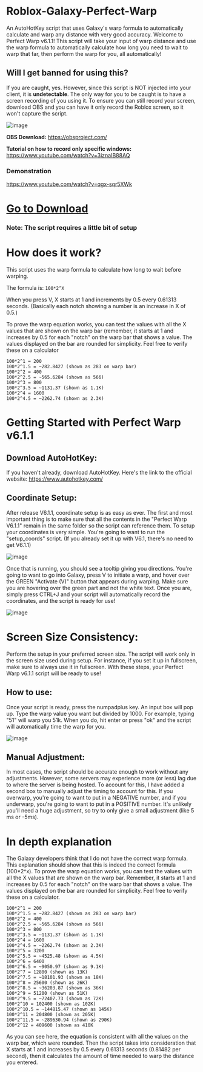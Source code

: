 # Roblox-Galaxy-Perfect-Warp
An AutoHotKey script that uses Galaxy's warp formula to automatically calculate and warp any distance with very good accuracy.
Welcome to Perfect Warp v6.1.1! This script will take your input of warp distance and use the warp formula to automatically
calculate how long you need to wait to warp that far, then perform the warp for you, all automatically!


## Will I get banned for using this?
If you are caught, yes. However, since this script is NOT injected into your client, it is **undetectable**. The only way
for you to be caught is to have a screen recording of you using it. To ensure you can still record your screen, download
OBS and you can have it only record the Roblox screen, so it won't capture the script.

![image](https://github.com/XanBelOr/Roblox-Galaxy-Perfect-Warp/assets/40677753/d514c5d9-00c7-4926-b846-be0ea598856b)


**OBS Download:** https://obsproject.com/

**Tutorial on how to record only specific windows:** https://www.youtube.com/watch?v=3iznaIB88AQ


### Demonstration
https://www.youtube.com/watch?v=qgx-sqr5XWk

# [Go to Download](https://github.com/XanBelOr/Roblox-Galaxy-Perfect-Warp/releases/tag/PW6.1.1)
### Note: The script requires a little bit of setup

# How does it work?
This script uses the warp formula to calculate how long to wait before warping.

The formula is: `100*2^X`

When you press V, X starts at 1 and increments by 0.5 every 0.61313 seconds. (Basically each notch showing a number is an increase in X of 0.5.)

To prove the warp equation works, you can test the values with all the X values that are shown on the warp bar (remember, it starts at 1 and
increases by 0.5 for each "notch" on the warp bar that shows a value. The values displayed on the bar are rounded for simplicity.
Feel free to verify these on a calculator

```
100*2^1 = 200
100*2^1.5 = ~282.8427 (shown as 283 on warp bar)
100*2^2 = 400
100*2^2.5 = ~565.6284 (shown as 566)
100*2^3 = 800
100*2^3.5 = ~1131.37 (shown as 1.1K)
100*2^4 = 1600
100*2^4.5 = ~2262.74 (shown as 2.3K)
```

# Getting Started with Perfect Warp v6.1.1

## Download AutoHotKey:
If you haven't already, download AutoHotKey. Here's the link to the official website:
https://www.autohotkey.com/

## Coordinate Setup:

After release V6.1.1, coordinate setup is as easy as ever. The first and most important thing
is to make sure that all the contents in the "Perfect Warp V6.1.1" remain in the same folder
so the script can reference them. To setup your coordinates is very simple. You're going to want
to run the "setup_coords" script. (If you already set it up with V6.1, there's no need to get V6.1.1)


![image](https://github.com/XanBelOr/Roblox-Galaxy-Perfect-Warp/assets/40677753/c0185d44-0785-47af-b09b-f25e66c940a3)


Once that is running, you should see a tooltip giving you directions. You're going to want to
go into Galaxy, press V to initiate a warp, and hover over the GREEN "Activate (V)" button that appears during warping. 
Make sure you are hovering over the green part and not the white text. Once you are, simply press CTRL+J and
your script will automatically record the coordinates, and the script is ready for use!


![image](https://github.com/XanBelOr/Roblox-Galaxy-Perfect-Warp/assets/40677753/fbf3da82-f9aa-4531-8531-d5ee9e9680af)


# Screen Size Consistency:

Perform the setup in your preferred screen size.
The script will work only in the screen size used during setup. For instance, if you set it up in fullscreen, make sure to always use it in fullscreen.
With these steps, your Perfect Warp v6.1.1 script will be ready to use!

## How to use:
Once your script is ready, press the numpadplus key. An input box will pop up. Type the warp value you want but
divided by 1000. For example, typing "51" will warp you 51k. When you do, hit enter or press "ok" and the script will
automatically time the warp for you.

![image](https://github.com/XanBelOr/Roblox-Galaxy-Perfect-Warp/assets/40677753/a0d5cb5d-da09-4d4c-b585-8fe86551437e)



## Manual Adjustment:
In most cases, the script should be accurate enough to work without any adjustments. However, some servers may experience
more (or less) lag due to where the server is being hosted. To account for this, I have added a second box to manually
adjust the timing to account for this. If you overwarp, you're going to want to put in a NEGATIVE number, and if you
underwarp, you're going to want to put in a POSITIVE number. It's unlikely you'll need a huge adjustment, so try to
only give a small adjustment (like 5 ms or -5ms).

# In depth explanation
The Galaxy developers think that I do not have the correct warp formula. This explanation should show that this is indeed the correct formula (100*2^x).
To prove the warp equation works, you can test the values with all the X values that are shown on the warp bar. Remember, it starts at 1 and
increases by 0.5 for each "notch" on the warp bar that shows a value. The values displayed on the bar are rounded for simplicity.
Feel free to verify these on a calculator.

```
100*2^1 = 200
100*2^1.5 = ~282.8427 (shown as 283 on warp bar)
100*2^2 = 400
100*2^2.5 = ~565.6284 (shown as 566)
100*2^3 = 800
100*2^3.5 = ~1131.37 (shown as 1.1K)
100*2^4 = 1600
100*2^4.5 = ~2262.74 (shown as 2.3K)
100*2^5 = 3200
100*2^5.5 = ~4525.48 (shown as 4.5K)
100*2^6 = 6400
100*2^6.5 = ~9050.97 (shown as 9.1K)
100*2^7 = 12800 (shown as 13K)
100*2^7.5 = ~18101.93 (shown as 18K)
100*2^8 = 25600 (shown as 26K)
100*2^8.5 = ~36203.87 (shown as 36K)
100*2^9 = 51200 (shown as 51K)
100*2^9.5 = ~72407.73 (shown as 72K)
100*2^10 = 102400 (shown as 102K)
100*2^10.5 = ~144815.47 (shown as 145K)
100*2^11 = 204800 (shown as 205K)
100*2^11.5 = ~289630.94 (shown as 290K)
100*2^12 = 409600 (shown as 410K
```
As you can see here, the equation is consistent with all the values on the warp bar, which were rounded. Then the script takes into
consideration that X starts at 1 and increases by 0.5 every 0.61313 seconds (0.81482 per second), then it calculates the amount of time
needed to warp the distance you entered. 

